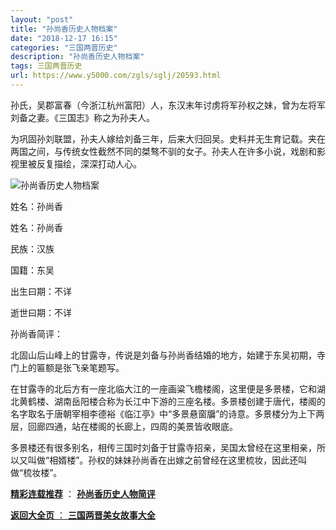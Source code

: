 ```yaml
---
layout: "post"
title: "孙尚香历史人物档案"
date: "2018-12-17 16:15"
categories: "三国两晋历史"
description: "孙尚香历史人物档案"
tags: 三国两晋历史
url: https://www.y5000.com/zgls/sglj/20593.html
---
```






孙氏，吴郡富春（今浙江杭州富阳）人，东汉末年讨虏将军孙权之妹，曾为左将军刘备之妻。《三国志》称之为孙夫人。

为巩固孙刘联盟，孙夫人嫁给刘备三年，后来大归回吴。史料并无生育记载。夹在两国之间，与传统女性截然不同的桀骜不驯的女子。孙夫人在许多小说，戏剧和影视里被反复描绘，深深打动人心。

![孙尚香历史人物档案](/uploads/allimg/170502/6-1F502110030554.JPG)

姓名：孙尚香

姓名：孙尚香

民族：汉族

国籍：东吴

出生曰期：不详

逝世曰期：不详

孙尚香简评：

北固山后山峰上的甘露寺，传说是刘备与孙尚香结婚的地方，始建于东吴初期，寺门上的匾额是张飞亲笔题写。

在甘露寺的北后方有一座北临大江的一座画粱飞檐楼阁，这里便是多景楼，它和湖北黄鹤楼、湖南岳阳楼合称为长江中下游的三座名楼。多景楼创建于唐代，楼阁的名字取名于唐朝宰相李德裕《临江亭》中“多景悬窗牖”的诗意。多景楼分为上下两层，回廊四通，站在楼阁的长廊上，四周的美景皆收眼底。

多景楼还有很多别名，相传三国时刘备于甘露寺招亲，吴国太曾经在这里相亲，所以又叫做“相婿楼”。孙权的妹妹孙尚香在出嫁之前曾经在这里梳妆，因此还叫做“梳妆楼”。

**[精彩连载推荐](https://www.y5000.com/zgls/sglj/20596.html)** ：
**[孙尚香历史人物简评](https://www.y5000.com/zgls/sglj/20596.html)**

[**返回大全页** ： **三国两晋美女故事大全**](https://www.y5000.com/zgls/sglj/19752.html)
